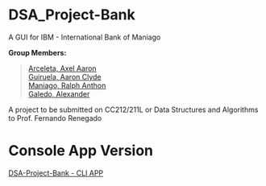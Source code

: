 # DSA_Project-Bank
A GUI for IBM - International Bank of Maniago

**Group Members:**
> <a href="https://www.facebook.com/axelaaron.arceleta/" target="_blank"> Arceleta, Axel Aaron </a>  <br>
> <a href="https://www.facebook.com/aaron.guiruela.54" target="_blank"> Guiruela, Aaron Clyde</a> <br>
> <a href="https://www.facebook.com/anthon.maniago.9" target="_blank"> Maniago, Ralph Anthon </a> <br>
> <a href="https://www.facebook.com/alex.galedo.9" target="_blank"> Galedo, Alexander </a>

A project to be submitted on CC212/211L or Data Structures and Algorithms to Prof. Fernando Renegado

# Console App Version

<a href="https://github.com/SPlinterRed/DSA_Project-Bank/tree/main" target="_blank"> DSA-Project-Bank - CLI APP </a>  <br>
